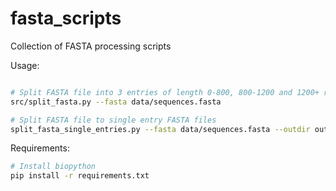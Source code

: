 # fasta_scripts
Collection of FASTA processing scripts

Usage:
```bash

# Split FASTA file into 3 entries of length 0-800, 800-1200 and 1200+ residues
src/split_fasta.py --fasta data/sequences.fasta

# Split FASTA file to single entry FASTA files
split_fasta_single_entries.py --fasta data/sequences.fasta --outdir output/

```

Requirements:
```bash
# Install biopython
pip install -r requirements.txt
```
